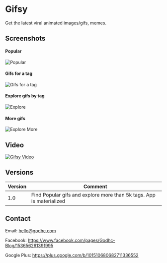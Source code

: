 # Gifsy
Get the latest viral animated images/gifs, memes.

## Screenshots

#### Popular 
![Popular](https://raw.githubusercontent.com/rahuldean/Gifsy/develop/docs/img/1Home_768_1280.png)

#### Gifs for a tag
![Gifs for a tag](https://raw.githubusercontent.com/rahuldean/Gifsy/develop/docs/img/2Tags_768_1280.png)

#### Explore gifs by tag
![Explore](https://raw.githubusercontent.com/rahuldean/Gifsy/develop/docs/img/3Explore_768_1280.png)

#### More gifs
![Explore More](https://raw.githubusercontent.com/rahuldean/Gifsy/develop/docs/img/4Explore_Detail_768_1280.png)

## Video
[![Gifsy Video](http://img.youtube.com/vi/zEcUUjZZu_k/0.jpg)](http://www.youtube.com/watch?v=zEcUUjZZu_k)

## Versions
| Version | Comment |
|---------|---------|
| 1.0     |Find Popular gifs and explore more than 5k tags. App is materialized |

## Contact
Email: hello@godhc.com 

Facebook: https://www.facebook.com/pages/Godhc-Blog/153656261391995 

Google Plus:  https://plus.google.com/b/101510680682711336552 

